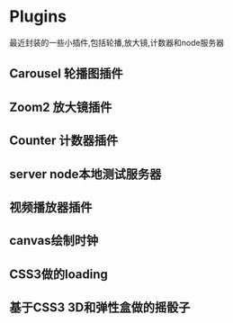 # Plugins
最近封装的一些小插件,包括轮播,放大镜,计数器和node服务器
## Carousel 轮播图插件
## Zoom2 放大镜插件  
## Counter 计数器插件
## server node本地测试服务器
## 视频播放器插件
## canvas绘制时钟
## CSS3做的loading
## 基于CSS3 3D和弹性盒做的摇骰子
